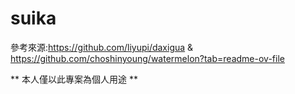 # suika

參考來源:https://github.com/liyupi/daxigua & https://github.com/choshinyoung/watermelon?tab=readme-ov-file

** 本人僅以此專案為個人用途 **
